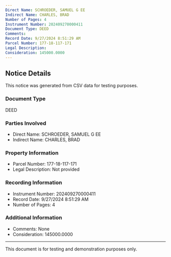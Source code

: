 ```yaml
---
Direct Name: SCHROEDER, SAMUEL G EE
Indirect Name: CHARLES, BRAD
Number of Pages: 4
Instrument Number: 202409270000411
Document Type: DEED
Comments: 
Record Date: 9/27/2024 8:51:29 AM
Parcel Number: 177-18-117-171
Legal Description: 
Consideration: 145000.0000
---
```


## Notice Details

This notice was generated from CSV data for testing purposes.

### Document Type
DEED

### Parties Involved
- Direct Name: SCHROEDER, SAMUEL G EE
- Indirect Name: CHARLES, BRAD

### Property Information
- Parcel Number: 177-18-117-171
- Legal Description: Not provided

### Recording Information
- Instrument Number: 202409270000411
- Record Date: 9/27/2024 8:51:29 AM
- Number of Pages: 4

### Additional Information
- Comments: None
- Consideration: 145000.0000

---

This document is for testing and demonstration purposes only.
